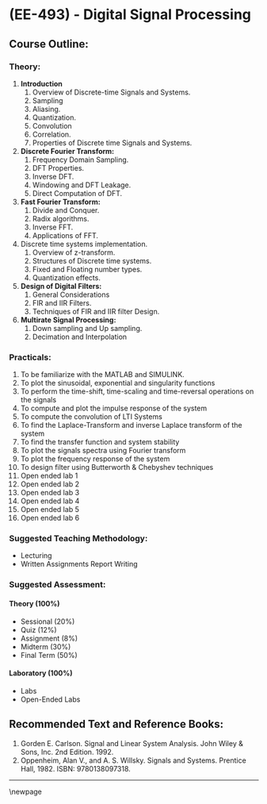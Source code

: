 # **(EE-493) - Digital Signal Processing** 

## **Course Outline:**

### **Theory:**

1. **Introduction**
   1. Overview of Discrete-time Signals and Systems.
   2. Sampling
   3. Aliasing.
   4. Quantization.
   5. Convolution
   6. Correlation.
   7. Properties of Discrete time Signals and Systems.
2. **Discrete Fourier Transform:** 
   1. Frequency Domain Sampling.
   2. DFT Properties.
   3. Inverse DFT.
   4. Windowing and DFT Leakage.
   5. Direct Computation of DFT.
3. **Fast Fourier Transform:**
   1. Divide and Conquer.
   2. Radix algorithms. 
   3. Inverse FFT.
   4. Applications of FFT.
4. Discrete time systems implementation.
   1. Overview of z-transform. 
   2. Structures of Discrete time systems.
   3. Fixed and Floating number types.
   4. Quantization effects.
5. **Design of Digital Filters:**
   1. General Considerations 
   2. FIR and IIR Filters.
   3. Techniques of FIR and IIR filter Design.
6. **Multirate Signal Processing:** 
   1. Down sampling and Up sampling.
   2. Decimation and Interpolation
   
### **Practicals:**
1. To be familiarize with the MATLAB and SIMULINK.
1. To plot the sinusoidal, exponential and singularity functions
1. To perform the time-shift, time-scaling and time-reversal operations on the signals
1. To compute and plot the impulse response of the system
1. To compute the convolution of LTI Systems
1. To find the Laplace-Transform and inverse Laplace transform of the system
1. To find the transfer function and system stability
1. To plot the signals spectra using Fourier transform
1. To plot the frequency response of the system
1. To design filter using Butterworth & Chebyshev techniques
1. Open ended lab 1
1. Open ended lab 2
1. Open ended lab 3
1. Open ended lab 4
1. Open ended lab 5
1. Open ended lab 6


### **Suggested Teaching Methodology:**

- Lecturing
- Written Assignments Report Writing

### **Suggested Assessment:**

#### **Theory (100%)**

- Sessional (20%)
- Quiz (12%)
- Assignment (8%)
- Midterm (30%)
- Final Term (50%)

#### **Laboratory (100%)**

- Labs
- Open-Ended Labs

## **Recommended Text and Reference Books:**

1. Gorden E. Carlson. Signal and Linear System Analysis. John Wiley & Sons, Inc. 2nd Edition. 1992.
1. Oppenheim, Alan V., and A. S. Willsky. Signals and Systems. Prentice Hall, 1982. ISBN: 9780138097318.

___
\newpage
